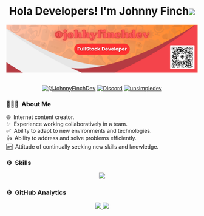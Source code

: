 <h1 align="center"><b>Hola Developers! I'm Johnny Finch</b><img src="https://media.giphy.com/media/hvRJCLFzcasrR4ia7z/giphy.gif" width="35"></h1>
<img alt="Banner" src="https://raw.githubusercontent.com/johnnyfinchdev/johnnyfinchdev/refs/heads/main/banner.png" align="right"/>
&nbsp;
<p align="center">
  <a href="https://www.youtube.com/@JohnnyFinchDev" target="blank"><img align="center" src="https://img.shields.io/badge/YouTube-FF0000?style=for-the-badge&logo=youtube&logoColor=white" alt="@JohnnyFinchDev"  /></a>
<a href="https://discord.gg/wkvYgfGBWW" target="blank"><img align="center" src="https://img.shields.io/badge/Discord-0077B5?style=for-the-badge&logo=discord&logoColor=white" alt="Discord"/></a>
<a href="https://linktr.ee/johhnyfinchdev" target="blank"><img align="center" src="https://img.shields.io/badge/linktree-39E09B?style=for-the-badge&logo=linktree&logoColor=white" alt="unsimpledev"  /></a>
  </p>

### 👨🏻‍💻 &nbsp;About Me
🌐 &nbsp;Internet content creator.\
✨ &nbsp;Experience working collaboratively in a team.\
✅ &nbsp;Ability to adapt to new environments and technologies.\
👍 &nbsp;Ability to address and solve problems efficiently.\
🆙 &nbsp;Attitude of continually seeking new skills and knowledge.

### ⚙️ &nbsp;Skills
<p align="center">
  <a href="https://skillicons.dev">
    <img src="https://skillicons.dev/icons?i=javascript,react,github,gitlab,vscode,spring,html,css,tailwind,postgres,java,python,angular,mongodb,mysql,php,laravel,supabase,postman,sass,bootstrap,hibernate,kotlin,androidstudio,astro,jenkins,wordpress,devto,docker,figma" />
  </a>
</p>

### ⚙️ &nbsp;GitHub Analytics

<p align="center">
<a href="https://github.com/johnnyfinchdev">
  <img height="180em" src="https://github-readme-stats-eight-theta.vercel.app/api?username=johnnyfinchdev&show_icons=true&theme=algolia&include_all_commits=true&count_private=true"/>
  <img height="180em" src="https://github-readme-stats-eight-theta.vercel.app/api/top-langs/?username=johnnyfinchdev&layout=compact&langs_count=8&theme=algolia"/>
</a>
</p>


